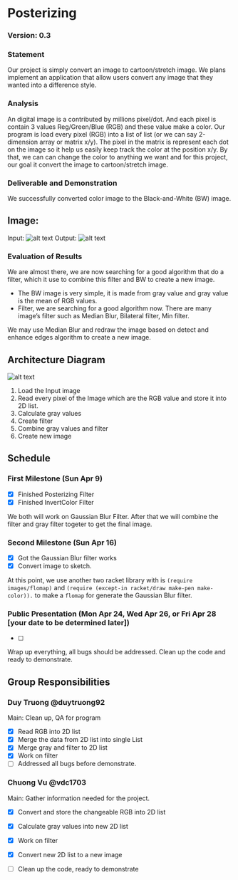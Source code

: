 # Posterizing

### Version: 0.3

### Statement

Our project is simply convert an image to cartoon/stretch image. We plans implement an application that allow users convert any image that they wanted into a difference style.

### Analysis
An digital image is a contributed by millions pixel/dot. And each pixel is contain 3 values Reg/Green/Blue (RGB) and these value make a color. Our program is load every pixel (RGB) into a list of list (or we can say 2-dimension array or matrix x/y). The pixel in the matrix is represent each dot on the image so it help us easily keep track the color at the position x/y. By that, we can can change the color to anything we want and for this project, our goal it convert the image to cartoon/stretch image.


### Deliverable and Demonstration
We successfully converted color image to the Black-and-White (BW) image.


## Image:
Input:
![alt text][input]
Output:
![alt text][output]

### Evaluation of Results
We are almost there, we are now searching for a good algorithm that do a filter, which it use to combine this filter and BW to create a new image.

* The BW image is very simple, it is made from gray value and gray value is the mean of RGB values.
* Filter, we are searching for a good algorithm now. There are many image’s filter such as Median Blur, Bilateral filter, Min filter. 

We may use Median Blur and redraw the image based on detect and enhance edges algorithm to create a new image.


## Architecture Diagram

![alt text][diagram]

1. Load the Input image
2. Read every pixel of the Image which are the RGB value and store it into 2D list.
3. Calculate gray values
4. Create filter
5. Combine gray values and filter
6. Create new image 


## Schedule

### First Milestone (Sun Apr 9)
- [x] Finished Posterizing Filter
- [x] Finished InvertColor Filter

We both will work on Gaussian Blur Filter. After that we will combine the filter and gray filter togeter to get the final image.

### Second Milestone (Sun Apr 16)
- [x] Got the Gaussian Blur filter works
- [x] Convert image to sketch.

At this point, we use another two racket library with is `(require images/flomap)` and `(require (except-in racket/draw make-pen make-color)).` to make a `flomap` for generate the Gaussian Blur filter.

### Public Presentation (Mon Apr 24, Wed Apr 26, or Fri Apr 28 [your date to be determined later])
- [ ] 
Wrap up everything, all bugs should be addressed. Clean up the code and ready to demonstrate.

## Group Responsibilities

### Duy Truong @duytruong92
Main: Clean up, QA for program
- [x] Read RGB into 2D list 
- [x] Merge the data from 2D list into single List
- [x] Merge gray and filter to 2D list
- [x] Work on filter
- [ ] Addressed all bugs before demonstrate.

### Chuong Vu @vdc1703
Main: Gather information needed for the project.
- [x] Convert and store the changeable RGB into 2D list
- [x] Calculate gray values into new 2D list
- [x] Work on filter
- [x] Convert new 2D list to a new image
- [ ] Clean up the code, ready to demonstrate


<!-- Links -->
[input]: https://github.com/oplS17projects/Image-To-Cartoon/blob/master/house.jpg
[output]: https://github.com/oplS17projects/Image-To-Cartoon/blob/master/Sample-output.png
[diagram]: https://github.com/oplS17projects/Image-To-Cartoon/blob/master/Diagram.png

